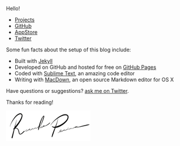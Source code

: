 <p class="message">
Hello!
</p>

* [Projects](https://ricardopereira.eu)
* [GitHub](https://github.com/ricardopereira)
* [AppStore](https://itunes.apple.com/us/artist/ricardo-pereira/id805143344)
* [Twitter](https://twitter.com/ricprw)

Some fun facts about the setup of this blog include:

* Built with [Jekyll](https://jekyllrb.com)
* Developed on GitHub and hosted for free on [GitHub Pages](https://pages.github.com)
* Coded with [Sublime Text](https://sublimetext.com), an amazing code editor
* Writing with [MacDown](https://macdown.uranusjr.com), an open source Markdown editor for OS X

Have questions or suggestions? [ask me on Twitter](https://twitter.com/ricardopereiraw).

Thanks for reading!

![Ricardo Pereira](/public/img/signature.png)